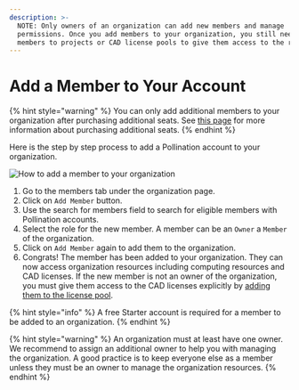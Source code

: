 ```yaml
---
description: >-
  NOTE: Only owners of an organization can add new members and manage
  permissions. Once you add members to your organization, you still need to add
  members to projects or CAD license pools to give them access to the resources.
---
```


# Add a Member to Your Account

{% hint style="warning" %}
You can only add additional members to your organization after purchasing additional seats. See [this page](purchase-additional-seats.md) for more information about purchasing additional seats.
{% endhint %}

Here is the step by step process to add a Pollination account to your organization.

![How to add a member to your organization](../../.gitbook/assets/add\_team\_members.gif)

1. Go to the members tab under the organization page.
2. Click on `Add Member` button.
3. Use the search for members field to search for eligible members with Pollination accounts.
4. Select the role for the new member. A member can be an `Owner` a `Member` of the organization.
5. Click on `Add Member` again to add them to the organization.
6. Congrats! The member has been added to your organization. They can now access organization resources including computing resources and CAD licenses. If the new member is not an owner of the organization, you must give them access to the CAD licenses explicitly by [adding them to the license pool](../../get-started/manage-license-pool.md).

{% hint style="info" %}
A free Starter account is required for a member to be added to an organization.
{% endhint %}

{% hint style="warning" %}
An organization must at least have one owner. We recommend to assign an additional owner to help you with managing the organization. A good practice is to keep everyone else as a member unless they must be an owner to manage the organization resources.
{% endhint %}
